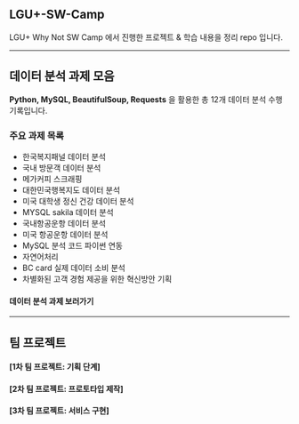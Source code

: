 ## LGU+-SW-Camp
LGU+ Why Not SW Camp 에서 진행한 프로젝트 &amp; 학습 내용을 정리 repo 입니다. 

------
## 데이터 분석 과제 모음
**Python, MySQL, BeautifulSoup, Requests** 을 활용한 총 12개 데이터 분석 수행 기록입니다. 

### 주요 과제 목록
- 한국복지패널 데이터 분석
- 국내 방문객 데이터 분석
- 메가커피 스크래핑
- 대한민국행복지도 데이터 분석
- 미국 대학생 정신 건강 데이터 분석
- MYSQL sakila 데이터 분석
- 국내항공운항 데이터 분석
- 미국 항공운항 데이터 분석
- MySQL 분석 코드 파이썬 연동
- 자연어처리
- BC card 실제 데이터 소비 분석
- 차별화된 고객 경험 제공을 위한 혁신방안 기획

#### 데이터 분석 과제 보러가기 

---

## 팀 프로젝트
#### [1차 팀 프로젝트: 기획 단계]
#### [2차 팀 프로젝트: 프로토타입 제작]
#### [3차 팀 프로젝트: 서비스 구현]
